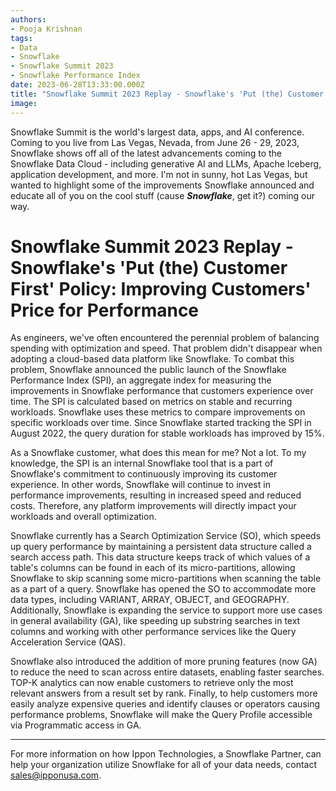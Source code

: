```yaml
---
authors:
- Pooja Krishnan
tags:
- Data
- Snowflake
- Snowflake Summit 2023
- Snowflake Performance Index
date: 2023-06-28T13:33:00.000Z
title: "Snowflake Summit 2023 Replay - Snowflake's 'Put (the) Customer First' Policy: Improving Customers' Price for Performance"
image: 
---
```


Snowflake Summit is the world's largest data, apps, and AI conference. Coming to you live from Las Vegas, Nevada, from June 26 - 29, 2023, Snowflake shows off all of the latest advancements coming to the Snowflake Data Cloud - including generative AI and LLMs, Apache Iceberg, application development, and more. I'm not in sunny, hot Las Vegas, but wanted to highlight some of the improvements Snowflake announced and educate all of you on the cool stuff (cause ***Snowflake***, get it?) coming our way.

# Snowflake Summit 2023 Replay - Snowflake's 'Put (the) Customer First' Policy: Improving Customers' Price for Performance
As engineers, we've often encountered the perennial problem of balancing spending with optimization and speed. That problem didn't disappear when adopting a cloud-based data platform like Snowflake. To combat this problem, Snowflake announced the public launch of the Snowflake Performance Index (SPI), an aggregate index for measuring the improvements in Snowflake performance that customers experience over time. The SPI is calculated based on metrics on stable and recurring workloads. Snowflake uses these metrics to compare improvements on specific workloads over time. Since Snowflake started tracking the SPI in August 2022, the query duration for stable workloads has improved by 15%.

As a Snowflake customer, what does this mean for me? Not a lot. To my knowledge, the SPI is an internal Snowflake tool that is a part of Snowflake's commitment to continuously improving its customer experience. In other words, Snowflake will continue to invest in performance improvements, resulting in increased speed and reduced costs. Therefore, any platform improvements will directly impact your workloads and overall optimization.

Snowflake currently has a Search Optimization Service (SO), which speeds up query performance by maintaining a persistent data structure called a search access path. This data structure keeps track of which values of a table's columns can be found in each of its micro-partitions, allowing Snowflake to skip scanning some micro-partitions when scanning the table as a part of a query. Snowflake has opened the SO to accommodate more data types, including VARIANT, ARRAY, OBJECT, and GEOGRAPHY. Additionally, Snowflake is expanding the service to support more use cases in general availability (GA), like speeding up substring searches in text columns and working with other performance services like the Query Acceleration Service (QAS).

Snowflake also introduced the addition of more pruning features (now GA) to reduce the need to scan across entire datasets, enabling faster searches. TOP-K analytics can now enable customers to retrieve only the most relevant answers from a result set by rank. Finally, to help customers more easily analyze expensive queries and identify clauses or operators causing performance problems, Snowflake will make the Query Profile accessible via Programmatic access in GA.

----
For more information on how Ippon Technologies, a Snowflake Partner, can help your organization utilize Snowflake for all of your data needs, contact sales@ipponusa.com.